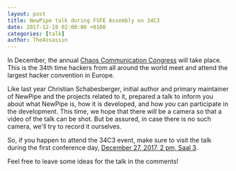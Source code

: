 ```yaml
---
layout: post
title: NewPipe talk during FSFE Assembly on 34C3
date: 2017-12-18 02:00:00 +0100
categories: [talk]
author: TheAssassin
---
```


In December, the annual [Chaos Communication Congress](https://events.ccc.de/2017/08/09/34c3-presale/) will take place. This is the 34th time hackers from all around the world meet and attend the largest hacker convention in Europe.

Like last year Christian Schabesberger, initial author and primary maintainer of NewPipe and the projects related to it, prepared a talk to inform you about what NewPipe is, how it is developed, and how *you* can participate in the development. This time, we hope that there will be a camera so that a video of the talk can be shot. But be assured, in case there is no such camera, we'll try to record it ourselves.

So, if you happen to attend the 34C3 event, make sure to visit the talk during the first conference day, [December 27, 2017, 2 pm, Saal 3](https://events.ccc.de/congress/2017/wiki/Assembly:Free_Software_Foundation_Europe#Day_1:_Wednesday_27).

Feel free to leave some ideas for the talk in the comments!
